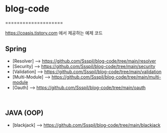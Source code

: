 # blog-code

====================

https://coasis.tistory.com 에서 제공하는 예제 코드

## Spring

- [Resolver] --> https://github.com/Ssspil/blog-code/tree/main/resolver
- [Security] --> https://github.com/Ssspil/blog-code/tree/main/security
- [Validation]  --> https://github.com/Ssspil/blog-code/tree/main/validation
- [Multi-Module] --> https://github.com/Ssspil/blog-code/tree/main/multi-module
- [Oauth] --> https://github.com/Ssspil/blog-code/tree/main/oauth

<br>

## JAVA (OOP)

- [blackjack] --> https://github.com/Ssspil/blog-code/tree/main/blackjack
